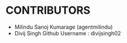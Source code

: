 CONTRIBUTORS
============

 - Milindu Sanoj Kumarage (agentmilindu)
 - Divij Singh
   Github Username : divijsingh02